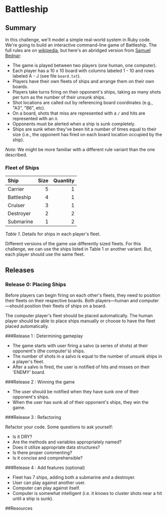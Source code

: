 # Battleship

## Summary

In this challenge, we'll model a simple real-world system in Ruby code.  We're going to build an interactive command-line game of Battleship.  The full rules are on [wikipedia](http://en.wikipedia.org/wiki/Battleship_\(game\)), but here's an abridged version from [Samuel Bednar](http://en.wikipedia.org/wiki/File:Battleships_Paper_Game.svg):

- The game is played between two players (one human, one computer).
- Each player has a 10 x 10 board with columns labeled 1 - 10 and rows labeled A - J (see file `board.txt`). 
- Players have their own fleets of ships and arrange them on their own boards.
- Players take turns firing on their opponent's ships, taking as many shots per turn as the number of their unsunk ships.
- Shot locations are called out by referencing board coordinates (e.g., "A3", "B6", etc).
- On a board, shots that miss are represented with a `/` and hits are represented with an `X`.
- Opponents must be alerted when a ship is sunk completely.
- Ships are sunk when they've been hit a number of times equal to their size (i.e., the opponent has fired on each board location occupied by the ship).

*Note:* We might be more familiar with a different rule variant than the one described.


### Fleet of Ships

| Ship       | Size | Quantity |
| :--------- | ----:| --------:|
| Carrier    | 5    | 1        |
| Battleship | 4    | 1        |
| Cruiser    | 3    | 1        |
| Destroyer  | 2    | 2        |
| Submarine  | 1    | 2        |

*Table 1*.  Details for ships in each player's fleet.

Different versions of the game use differently sized fleets.  For this challenge, we can use the ships listed in Table 1 or another variant.  But, each player should use the same fleet.


## Releases
### Release 0: Placing Ships
Before players can begin firing on each other's fleets, they need to position their fleets on their respective boards.  Both players—human and computer—should position their fleets of ships on a board.

The computer player's fleet should be placed automatically.  The human player should be able to place ships manually or choose to have the fleet placed automatically.


###Release 1 :  Determining gameplay

- The game starts with user firing a salvo (a series of shots) at their opponent's (the computer's) ships.
- The number of shots in a salvo is equal to the number of unsunk ships in a player's fleet.
- After a salvo is fired, the user is notified of hits and misses on their 'ENEMY' board.

###Release 2 :  Winning the game

- The user should be notified when they have sunk one of their opponent's ships.
- When the user has sunk all of their opponent's ships, they win the game.

###Release 3 :  Refactoring

Refactor your code. Some questions to ask yourself:

- Is it DRY?
- Are the methods and variables appropriately named?
- Does it utilize appropriate data structures?
- Is there proper commenting?
- Is it concise and comprehensible?

###Release 4 : Add features (optional)

- Fleet has 7 ships, adding both a submarine and a destroyer.
- User can play against another user.
- Computer can play against itself.
- Computer is somewhat intelligent (i.e. it knows to cluster shots near a hit until a ship is sunk).

<!-- ##Optimize Your Learning -->

##Resources

